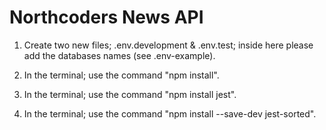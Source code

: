 # Northcoders News API

1. Create two new files; .env.development & .env.test; inside here please add the databases names (see .env-example).

2. In the terminal; use the command "npm install".

3. In the terminal; use the command "npm install jest".

4. In the terminal; use the command "npm install --save-dev jest-sorted".